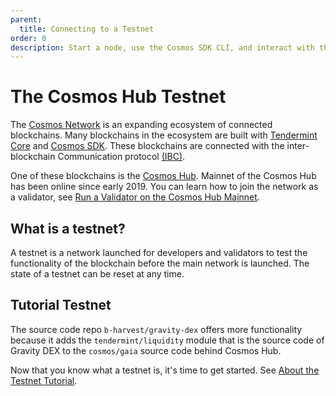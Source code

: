 ```yaml
---
parent:
  title: Connecting to a Testnet
order: 0
description: Start a node, use the Cosmos SDK CLI, and interact with the Cosmos Hub testnet.
---
```


# The Cosmos Hub Testnet

The [Cosmos Network](https://cosmos.network) is an expanding ecosystem of connected blockchains. Many blockchains in the ecosystem are built with [Tendermint Core](https://docs.tendermint.com/) and [Cosmos SDK](https://docs.cosmos.network/). These blockchains are connected with  the inter-blockchain Communication protocol [(IBC)](https://ibcprotocol.org/). 

One of these blockchains is the [Cosmos Hub](https://cosmos.network/features). Mainnet of the Cosmos Hub has been online since early 2019. You can learn how to join the network as a validator, see [Run a Validator on the Cosmos Hub Mainnet](https://hub.cosmos.network/main/validators/validator-setup.html).

## What is a testnet?

A testnet is a network launched for developers and validators to test the functionality of the blockchain before the main network is launched. The state of a testnet can be reset at any time.

## Tutorial Testnet

The source code repo `b-harvest/gravity-dex` offers more functionality because it adds the `tendermint/liquidity` module that is the source code of Gravity DEX to the `cosmos/gaia` source code behind Cosmos Hub.

Now that you know what a testnet is, it's time to get started. See [About the Testnet Tutorial](testnet-tutorial.md).
